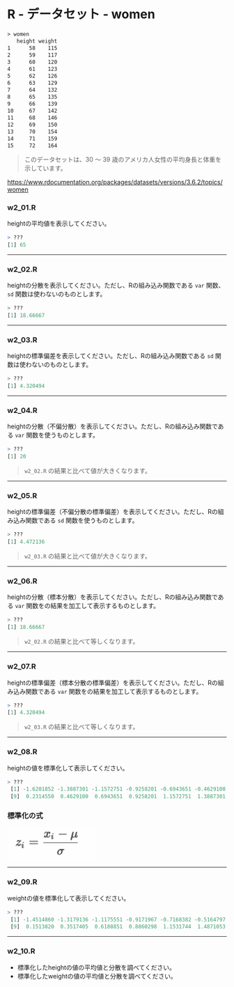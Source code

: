 # R - データセット - women

```
> women
   height weight
1      58    115
2      59    117
3      60    120
4      61    123
5      62    126
6      63    129
7      64    132
8      65    135
9      66    139
10     67    142
11     68    146
12     69    150
13     70    154
14     71    159
15     72    164
```

> このデータセットは、30 ～ 39 歳のアメリカ人女性の平均身長と体重を示しています。

https://www.rdocumentation.org/packages/datasets/versions/3.6.2/topics/women

### w2_01.R

heightの平均値を表示してください。

```r
> ???
[1] 65
```

---

### w2_02.R

heightの分散を表示してください。ただし、Rの組み込み関数である `var` 関数、`sd` 関数は使わないのものとします。

```r
> ???
[1] 18.66667
```

---

### w2_03.R

heightの標準偏差を表示してください。ただし、Rの組み込み関数である `sd` 関数は使わないのものとします。

```r
> ???
[1] 4.320494
```

---

### w2_04.R

heightの分散（不偏分散）を表示してください。ただし、Rの組み込み関数である `var` 関数を使うものとします。

```r
> ???
[1] 20
```

> `w2_02.R` の結果と比べて値が大きくなります。

---

### w2_05.R

heightの標準偏差（不偏分散の標準偏差）を表示してください。ただし、Rの組み込み関数である `sd` 関数を使うものとします。

```r
> ???
[1] 4.472136
```

> `w2_03.R` の結果と比べて値が大きくなります。

---

### w2_06.R

heightの分散（標本分散）を表示してください。ただし、Rの組み込み関数である `var` 関数をの結果を加工して表示するものとします。

```r
> ???
[1] 18.66667
```

> `w2_02.R` の結果と比べて等しくなります。

---

### w2_07.R

heightの標準偏差（標本分散の標準偏差）を表示してください。ただし、Rの組み込み関数である `var` 関数をの結果を加工して表示するものとします。

```r
> ???
[1] 4.320494
```

> `w2_03.R` の結果と比べて等しくなります。

---

### w2_08.R

heightの値を標準化して表示してください。

```r
> ???
 [1] -1.6201852 -1.3887301 -1.1572751 -0.9258201 -0.6943651 -0.4629100 -0.2314550  0.0000000
 [9]  0.2314550  0.4629100  0.6943651  0.9258201  1.1572751  1.3887301  1.6201852
```

### 標準化の式

<img src="../img/107.png" width="200px">

---

### w2_09.R

weightの値を標準化して表示してください。

```r
> ???
 [1] -1.4514860 -1.3179136 -1.1175551 -0.9171967 -0.7168382 -0.5164797 -0.3161212 -0.1157627
 [9]  0.1513820  0.3517405  0.6188851  0.8860298  1.1531744  1.4871053  1.8210361
```

---

### w2_10.R

* 標準化したheightの値の平均値と分散を調べてください。
* 標準化したweightの値の平均値と分散を調べてください。

<!-- 
women_df <- women
mean(women_df$height)

mean((women_df$height - mean(women_df$height)) ** 2)
sqrt(mean((women_df$height - mean(women_df$height)) ** 2))

var(women_df$height)
sd(women_df$height)

var(women_df$height) * (nrow(women_df) - 1) / nrow(women_df)
sqrt(var(women_df$height) * (nrow(women_df) - 1) / nrow(women_df))

height_z <- (women_df$height - mean(women_df$height)) / sqrt(mean((women_df$height - mean(women_df$height)) ** 2))
weight_z <- (women_df$weight - mean(women_df$weight)) / sqrt(mean((women_df$weight - mean(women_df$weight)) ** 2))
mean(height_z)
var(height_z) * (nrow(women_df) - 1) / nrow(women_df)
mean(weight_z)
var(weight_z) * (nrow(women_df) - 1) / nrow(women_df)

-->
